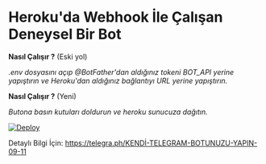 # **Heroku'da Webhook İle Çalışan Deneysel Bir Bot**

**Nasıl Çalışır ?** (Eski yol)

_.env dosyasını açıp @BotFather'dan aldığınız tokeni BOT_API yerine yapıştırın ve Heroku'dan aldığınız bağlantıyı URL yerine yapıştırın._


**Nasıl Çalışır ?** (Yeni)

_Butona basın kutuları doldurun ve heroku sunucuza dağıtın._

[![Deploy](https://www.herokucdn.com/deploy/button.svg)](https://heroku.com/deploy)

Detaylı Bilgi İçin: https://telegra.ph/KENDİ-TELEGRAM-BOTUNUZU-YAPIN-09-11

